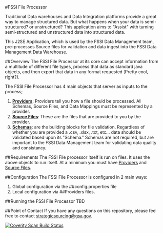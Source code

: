 #FSSI File Processor

Traditional Data warehouses and Data Integration platforms provide a great way to manage structured data. But what happens when your data is semi-structured? or unstructured? This application aims to "Assist" with turning semi-structured and unstructured data into structured data.

This J2SE Application, which is used by the FSSI Data Management team, pre-processes Source files for validation and data ingest into the FSSI Data Management Data Warehouse.

##Overview
The FSSI File Processor at its core can accept information from a multitude of different file types, process that data as standard java objects, and then export that data in any format requested (Pretty cool, right?).

The FSSI File Processor has 4 main objects that server as inputs to the process; 

1. [**Providers**](/working/providers/): Providers tell you how a file should be processed. All Schemas, Source Files, and Data Mappings must be represented by a provider.
2. [**Source Files**](/working/srcfiles/): These are the files that are provided to you by the provider.
3. [**Schemas**](/working/schemas/): are the building blocks for file validation. Regardless of whether you are provided a .csv, .xlsx, .txt, etc... data should be validated based upon its "Schema." Schemas are not required, but are important to the FSSI Data Management team for validating data quality and consistancy.

##Requirements
The FSSI File processor itself is run on files. It uses the above objects to run itself. At a minimum you must have [Providers](../working/providers/) and [Source Files](../working/srcfiles/). 


##Configuration
The FSSI File Processor is configured in 2 main ways:

1. Global configuration via the ##config.properties file
2. Local configuration via ##Providers files.


##Running the FSSI File Processor
TBD

##Point of Contact
If you have any questions on this repository, please feel free to contact [strategicsourcing@gsa.gov](mailto:strategicsourcing@gsa.gov).



<a href="https://scan.coverity.com/projects/4177">
  <img alt="Coverity Scan Build Status"
       src="https://scan.coverity.com/projects/4177/badge.svg"/>
</a>